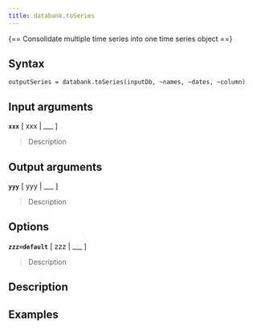 ```yaml
---
title: databank.toSeries
---
```


{== Consolidate multiple time series into one time series object ==}


## Syntax 

    outputSeries = databank.toSeries(inputDb, ~names, ~dates, ~column)


## Input arguments 

__`xxx`__ [ xxx | ___ ]
> 
> Description
> 


## Output arguments 

__`yyy`__ [ yyy | ___ ]
> 
> Description
> 


## Options 

__`zzz=default`__ [ zzz | ___ ]
> 
> Description
> 


## Description 



## Examples

```matlab
```

